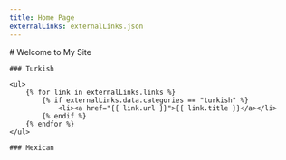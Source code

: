 ```yaml
---
title: Home Page
externalLinks: externalLinks.json
---
```


<!DOCTYPE html>
<html lang="en">
<head>
    <meta charset="UTF-8">
    <meta name="viewport" content="width=device-width, initial-scale=1.0">
    <title>{{ title }}</title>
</head>
<body>
    # Welcome to My Site


    ### Turkish

    <ul>
        {% for link in externalLinks.links %}
            {% if externalLinks.data.categories == "turkish" %}
                <li><a href="{{ link.url }}">{{ link.title }}</a></li>
            {% endif %}
        {% endfor %}
    </ul>

    ### Mexican

 



</body>
</html>